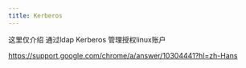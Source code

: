 ```yaml
---
title: Kerberos
---
```



这里仅介绍 通过ldap Kerberos 管理授权linux账户

https://support.google.com/chrome/a/answer/10304441?hl=zh-Hans